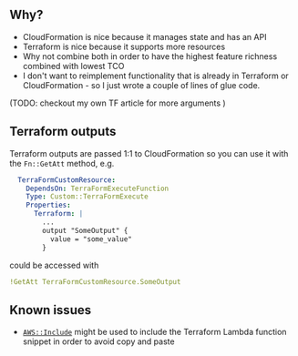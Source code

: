 ## Why?

 - CloudFormation is nice because it manages state and has an API
 - Terraform is nice because it supports more resources
 - Why not combine both in order to have the highest feature richness combined with lowest TCO
 - I don't want to reimplement functionality that is already in Terraform or CloudFormation - so I just wrote a couple of lines of glue code.

(TODO: checkout my own TF article for more arguments )

## Terraform outputs

Terraform outputs are passed 1:1 to CloudFormation so you can use it with the `Fn::GetAtt` method, e.g.

```yaml
  TerraFormCustomResource:
    DependsOn: TerraFormExecuteFunction
    Type: Custom::TerraFormExecute
    Properties:
      Terraform: |
        ... 
        output "SomeOutput" {
          value = "some_value"
        }
```
could be accessed with
```yaml
!GetAtt TerraFormCustomResource.SomeOutput
```
## Known issues

 - [`AWS::Include`](http://docs.aws.amazon.com/AWSCloudFormation/latest/UserGuide/create-reusable-transform-function-snippets-and-add-to-your-template-with-aws-include-transform.html) might be used to include the Terraform Lambda function snippet in order to avoid copy and paste